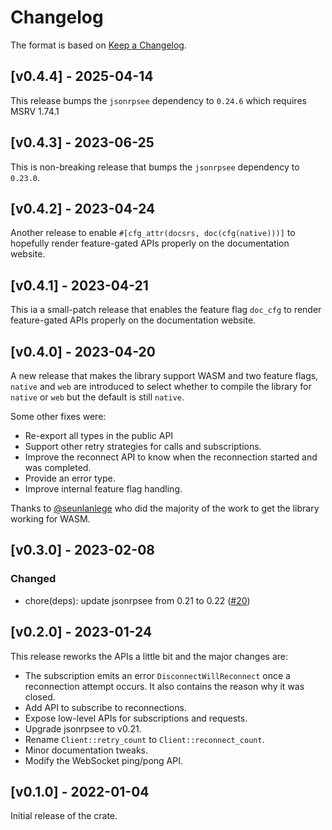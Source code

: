 # Changelog

The format is based on [Keep a Changelog].

[Keep a Changelog]: http://keepachangelog.com/en/1.0.0/

## [v0.4.4] - 2025-04-14

This release bumps the `jsonrpsee` dependency to `0.24.6` which requires MSRV 1.74.1

## [v0.4.3] - 2023-06-25

This is non-breaking release that bumps the `jsonrpsee` dependency to `0.23.0`.

## [v0.4.2] - 2023-04-24

Another release to enable `#[cfg_attr(docsrs, doc(cfg(native)))]` to hopefully
render feature-gated APIs properly on the documentation website.

## [v0.4.1] - 2023-04-21

This ia a small-patch release that enables the feature flag `doc_cfg` to 
render feature-gated APIs properly on the documentation website.

## [v0.4.0] - 2023-04-20

A new release that makes the library support WASM and two feature flags, `native` and `web` are introduced
to select whether to compile the library for `native` or `web` but the default is still `native`.

Some other fixes were:
- Re-export all types in the public API
- Support other retry strategies for calls and subscriptions.
- Improve the reconnect API to know when the reconnection started and was completed.
- Provide an error type.
- Improve internal feature flag handling.

Thanks to [@seunlanlege](https://github.com/seunlanlege) who did the majority of the work
to get the library working for WASM.

## [v0.3.0] - 2023-02-08

### Changed
- chore(deps): update jsonrpsee from 0.21 to 0.22 ([#20](https://github.com/niklasad1/reconnecting-jsonrpsee-ws-client/pull/20))

## [v0.2.0] - 2023-01-24

This release reworks the APIs a little bit and the major changes are:
- The subscription emits an error `DisconnectWillReconnect` once
a reconnection attempt occurs. It also contains the reason why it
was closed.
- Add API to subscribe to reconnections.
- Expose low-level APIs for subscriptions and requests.
- Upgrade jsonrpsee to v0.21.
- Rename `Client::retry_count` to `Client::reconnect_count`.
- Minor documentation tweaks.
- Modify the WebSocket ping/pong API.

## [v0.1.0] - 2022-01-04

Initial release of the crate.
